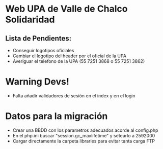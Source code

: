 # Web UPA de Valle de Chalco Solidaridad

## Lista de Pendientes:
* Conseguir logotipos oficiales
* Cambiar el logotipo del header por el oficial de la UPA
* Averiguar el telefono de la UPA (55 7251 3868 o 55 7251 3862)

# Warning Devs!
* Falta añadir validadores de sesión en el index y en el login

# Datos para la migración
* Crear una BBDD con los parametros adecuados acorde al config.php
* En el php.ini buscar "session.gc_maxlifetime" y setearlo a 2592000
* Cargar directamente la carpeta libraries para evitar tanta carga FTP
